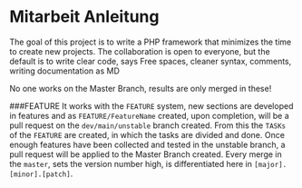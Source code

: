 # Mitarbeit Anleitung

The goal of this project is to write a PHP framework that minimizes the time to create new projects.
The collaboration is open to everyone, but the default is to write clear code, says
Free spaces, cleaner syntax, comments, writing documentation as MD

No one works on the Master Branch, results are only merged in these!

###FEATURE
It works with the ```FEATURE``` system, new sections are developed in features and as
```FEATURE/FeatureName``` created, upon completion, will be a pull request on the ```dev/main/unstable``` branch
created. From this the ```TASKs``` of the ```FEATURE``` are created, in which the tasks are divided and done. Once enough features have been collected and tested in the unstable branch, a pull request will be applied to the
Master Branch created. Every merge in the ```master```, sets the version number high, is differentiated here in ```[major].[minor].[patch]```.